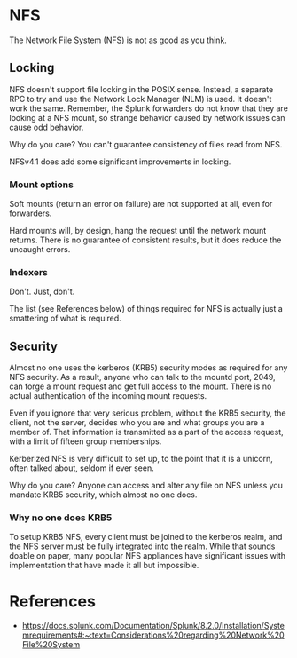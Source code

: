 # NFS

The Network File System (NFS) is not as good as you think.

## Locking
NFS doesn't support file locking in the POSIX sense.  Instead, a separate RPC to try and use the Network Lock Manager (NLM) is used.  It doesn't work the same.
  Remember, the Splunk forwarders do not know that they are looking at a NFS
mount, so strange behavior caused by network issues can cause odd behavior.

Why do you care?  You can't guarantee consistency of files read from NFS.

NFSv4.1 does add some significant improvements in locking.

### Mount options

Soft mounts (return an error on failure) are not supported at all, even for
forwarders.

Hard mounts will, by design, hang the request until the network mount returns.
There is no guarantee of consistent results, but it does reduce the uncaught
errors.

### Indexers
Don't.  Just, don't.  

The list (see References below) of things required for NFS is actually just a
smattering of what is required.

## Security
Almost no one uses the kerberos (KRB5) security modes as required for any NFS
security.  As a result, anyone who can talk to the mountd port, 2049, can forge
a mount request and get full access to the mount.  There is no actual
authentication of the incoming mount requests.

Even if you ignore that very serious problem, without the KRB5 security,
the client, not the server, decides who you are and what groups you are a
member of.  That information is transmitted as a part of the access request,
with a limit of fifteen group memberships.  

Kerberized NFS is very difficult to set up, to the point that it is a
unicorn, often talked about, seldom if ever seen.

Why do you care?  Anyone can access and alter any file on NFS unless you
mandate KRB5 security, which almost no one does.

### Why no one does KRB5

To setup KRB5 NFS, every client must be joined to the kerberos realm, and the
NFS server must be fully integrated into the realm.  While that sounds doable
on paper, many popular NFS appliances have significant issues with
implementation that have made it all but impossible.  

# References

* https://docs.splunk.com/Documentation/Splunk/8.2.0/Installation/Systemrequirements#:~:text=Considerations%20regarding%20Network%20File%20System
